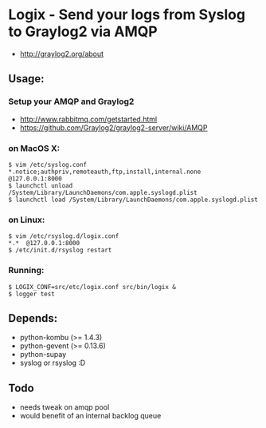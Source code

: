 # Logix - Send your logs from Syslog to Graylog2 via AMQP
* http://graylog2.org/about

## Usage:
### Setup your AMQP and Graylog2
* http://www.rabbitmq.com/getstarted.html
* https://github.com/Graylog2/graylog2-server/wiki/AMQP

### on MacOS X:

    $ vim /etc/syslog.conf
    *.notice;authpriv,remoteauth,ftp,install,internal.none  @127.0.0.1:8000         
    $ launchctl unload /System/Library/LaunchDaemons/com.apple.syslogd.plist
    $ launchctl load /System/Library/LaunchDaemons/com.apple.syslogd.plist

### on Linux:

    $ vim /etc/rsyslog.d/logix.conf
    *.*  @127.0.0.1:8000         
    $ /etc/init.d/rsyslog restart

### Running: 
    $ LOGIX_CONF=src/etc/logix.conf src/bin/logix &
    $ logger test

## Depends:
* python-kombu (>= 1.4.3)
* python-gevent (>= 0.13.6) 
* python-supay
* syslog or rsyslog :D

## Todo
* needs tweak on amqp pool
* would benefit of an internal backlog queue

